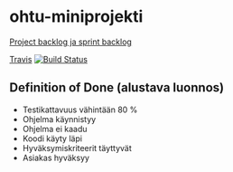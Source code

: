 # ohtu-miniprojekti

[Project backlog ja sprint backlog](https://docs.google.com/spreadsheets/d/1w-N_671GRqGdUKOiKLBo_xvrbqf__6OmBoUgVhpVD2s/edit#gid=0)

[Travis](https://travis-ci.org/ankatus/ohtu-miniprojekti) [![Build Status](https://travis-ci.org/ankatus/ohtu-miniprojekti.svg?branch=konfiguraatio)](https://travis-ci.org/ankatus/ohtu-miniprojekti)

## Definition of Done (alustava luonnos)
- Testikattavuus vähintään 80 %  
- Ohjelma käynnistyy  
- Ohjelma ei kaadu  
- Koodi käyty läpi  
- Hyväksymiskriteerit täyttyvät  
- Asiakas hyväksyy  
